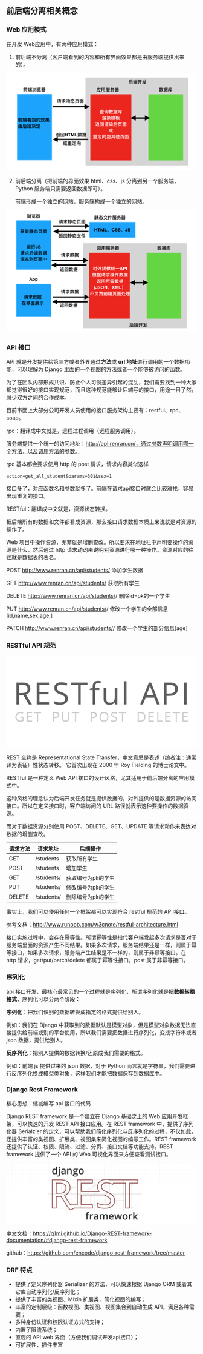 ## 前后端分离相关概念

### Web 应用模式

在开发 Web应用中，有两种应用模式：

1. 前后端不分离（客户端看到的内容和所有界面效果都是由服务端提供出来的）。

![前后端不分离](drf-front-rear-sep.assets/depended_frontend_backend.png)

2. 前后端分离（把前端的界面效果 html、css、js 分离到另一个服务端，Python 服务端只需要返回数据即可）。

   前端形成一个独立的网站，服务端构成一个独立的网站。

![前后端分离](drf-front-rear-sep.assets/indepent_frontend_backend.png)

### API 接口

API 就是开发提供给第三方或者外界通过**方法**或 **url 地址**进行调用的一个数据功能，可以理解为 Django 里面的一个视图的方法或者一个能够被访问的函数。

为了在团队内部形成共识、防止个人习惯差异引起的混乱，我们需要找到一种大家都觉得很好的接口实现规范，而且这种规范能够让后端写的接口，用途一目了然，减少双方之间的合作成本。

目前市面上大部分公司开发人员使用的接口服务架构主要有：restful、rpc、soap。

rpc：翻译成中文就是，远程过程调用（远程服务调用）。

服务端提供一个统一的访问地址：http://api.renran.cn/，通过参数声明调用哪一个方法，以及调用方法的参数。

rpc 基本都会要求使用 http 的 post 请求，请求内容类似这样

```
action=get_all_student&params=301&sex=1
```

接口多了，对应函数名和参数就多了。前端在请求api接口时就会比较难找，容易出现重复的接口。

RESTful：翻译成中文就是，资源状态转换。

把后端所有的数据和文件都看成资源，那么接口请求数据本质上来说就是对资源的操作了。

Web 项目中操作资源，无非就是增删查改。所以要求在地址栏中声明要操作的资源是什么，然后通过 http 请求动词来说明对资源进行哪一种操作。资源对应的往往就是数据表的表名。

POST http://www.renran.cn/api/students/   添加学生数据

GET    http://www.renran.cn/api/students/   获取所有学生

DELETE http://www.renran.cn/api/students/<pk>/   删除id=pk的一个学生

PUT   http://www.renran.cn/api/students/<pk>/       修改一个学生的全部信息 [id,name,sex,age,]

PATCH  http://www.renran.cn/api/students/<pk>/    修改一个学生的部分信息[age]

### RESTful API 规范

![restful](drf-front-rear-sep.assets/restful.gif)

REST 全称是 Representational State Transfer，中文意思是表述（编者注：通常译为表征）性状态转移。 它首次出现在 2000 年 Roy Fielding 的博士论文中。

RESTful 是一种定义 Web API 接口的设计风格，尤其适用于前后端分离的应用模式中。

这种风格的理念认为后端开发任务就是提供数据的，对外提供的是数据资源的访问接口。所以在定义接口时，客户端访问的 URL 路径就表示这种要操作的数据资源。

而对于数据资源分别使用 POST、DELETE、GET、UPDATE 等请求动作来表达对数据的增删查改。

| 请求方法 | 请求地址       | 后端操作           |
| -------- | -------------- | ------------------ |
| GET      | /students      | 获取所有学生       |
| POST     | /students      | 增加学生           |
| GET      | /students/<pk> | 获取编号为pk的学生 |
| PUT      | /students/<pk> | 修改编号为pk的学生 |
| DELETE   | /students/<pk> | 删除编号为pk的学生 |

事实上，我们可以使用任何一个框架都可以实现符合 restful 规范的 AP I接口。

参考文档：http://www.runoob.com/w3cnote/restful-architecture.html

接口实施过程中，会存在幂等性。所谓幂等性是指代客户端发起多次请求是否对于服务端里面的资源产生不同结果。如果多次请求，服务端结果还是一样，则属于幂等接口，如果多次请求，服务端产生结果是不一样的，则属于非幂等接口。在 http 请求，get/put/patch/delete 都属于幂等性接口，post 属于非幂等接口。

### 序列化

api 接口开发，最核心最常见的一个过程就是序列化，所谓序列化就是把**数据转换格式**，序列化可以分两个阶段：

**序列化**：把我们识别的数据转换成指定的格式提供给别人。

例如：我们在 Django 中获取到的数据默认是模型对象，但是模型对象数据无法直接提供给前端或别的平台使用，所以我们需要把数据进行序列化，变成字符串或者 json 数据，提供给别人。

**反序列化**：把别人提供的数据转换/还原成我们需要的格式。

例如：前端 js 提供过来的 json 数据，对于 Python 而言就是字符串，我们需要进行反序列化换成模型类对象，这样我们才能把数据保存到数据库中。

### Django Rest Framework

核心思想：缩减编写 api 接口的代码

Django REST framework 是一个建立在 Django 基础之上的 Web 应用开发框架，可以快速的开发 REST API 接口应用。在 REST framework 中，提供了序列化器 Serialzier 的定义，可以帮助我们简化序列化与反序列化的过程，不仅如此，还提供丰富的类视图、扩展类、视图集来简化视图的编写工作。REST framework 还提供了认证、权限、限流、过滤、分页、接口文档等功能支持。REST framework 提供了一个 API 的 Web 可视化界面来方便查看测试接口。

![drf_logo](drf-front-rear-sep.assets/drf_logo.png)

中文文档：https://q1mi.github.io/Django-REST-framework-documentation/#django-rest-framework

github：https://github.com/encode/django-rest-framework/tree/master

### DRF 特点

- 提供了定义序列化器 Serializer 的方法，可以快速根据 Django ORM 或者其它库自动序列化/反序列化；
- 提供了丰富的类视图、Mixin 扩展类，简化视图的编写；
- 丰富的定制层级：函数视图、类视图、视图集合到自动生成 API，满足各种需要；
- 多种身份认证和权限认证方式的支持；
- 内置了限流系统；
- 直观的 API web 界面（方便我们调试开发api接口）；
- 可扩展性，插件丰富